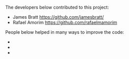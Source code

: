 The developers below contributed to this project:

- James Bratt https://github.com/jamesbratt/
- Rafael Amorim https://github.com/rafaelmamorim

People below helped in many ways to improve the code:

- 
- 
- 